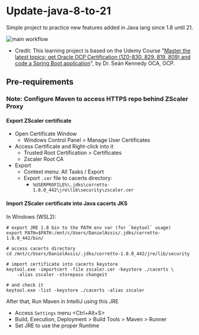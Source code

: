 # Update-java-8-to-21

Simple project to practice new features added in Java lang since 1.8 until 21.

![main workflow](https://github.com/medeiros/update-java-8-to-21/actions/workflows/maven.yml/badge.svg)

- Credit: This learning project is based on the Udemy Course 
"[Master the latest topics; get Oracle OCP Certification (1Z0-830, 829, 819, 809) and code a Spring Boot application](https://fico.udemy.com/course/ocp11_from_oca8/learn/lecture/29854098#overview)", 
by Dr. Seán Kennedy OCA, OCP.


## Pre-requirements

### Note: Configure Maven to access HTTPS repo behind ZScaler Proxy

#### Export ZScaler certificate

- Open Certificate Window
  - Windows Control Panel > Manage User Certificates
- Access Certificate and Right-click into it
  - Trusted Root Certification > Certificates
  - Zscaler Root CA
- Export
  - Context menu: All Tasks / Export
  - Export `.cer` file to cacerts directory:
    - `%USERPROFILE%\.jdks\corretto-1.8.0_442\jre\lib\security\zscaler.cer`

#### Import ZScaler certificate into Java cacerts JKS

In Windows (WSL2):
```
# export JRE 1.8 bin to the PATH env var (for `keytool` usage)
export PATH=$PATH:/mnt/c/Users/DanielAssis/.jdks/corretto-1.8.0_442/bin/

# access cacerts directory
cd /mnt/c/Users/DanielAssis/.jdks/corretto-1.8.0_442/jre/lib/security

# import certificate into cacerts keystore
keytool.exe -importcert -file zscaler.cer -keystore ./cacerts \
    -alias zscaler -storepass changeit

# and check it
keytool.exe -list -keystore ./cacerts -alias zscaler
```

After that, Run Maven in IntelliJ using this JRE
- Access `Settings` menu <Ctrl+Alt+S>
- Build, Execution, Deployment > Build Tools > Maven > Runner
- Set JRE to use the proper Runtime
